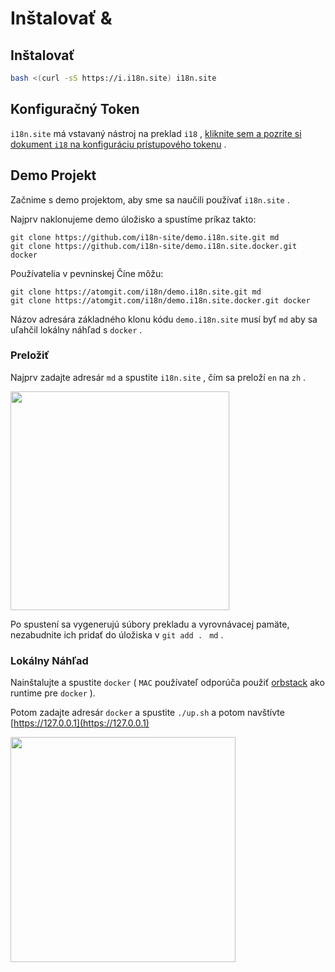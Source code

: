 # Inštalovať &

## Inštalovať

```sh
bash <(curl -sS https://i.i18n.site) i18n.site
```

## Konfiguračný Token

`i18n.site` má vstavaný nástroj na preklad `i18` , [kliknite sem a pozrite si dokument `i18` na konfiguráciu prístupového tokenu](/i18/use) .

## Demo Projekt

Začnime s demo projektom, aby sme sa naučili používať `i18n.site` .

Najprv naklonujeme demo úložisko a spustíme príkaz takto:

```
git clone https://github.com/i18n-site/demo.i18n.site.git md
git clone https://github.com/i18n-site/demo.i18n.site.docker.git docker
```

Používatelia v pevninskej Číne môžu:

```
git clone https://atomgit.com/i18n/demo.i18n.site.git md
git clone https://atomgit.com/i18n/demo.i18n.site.docker.git docker
```

Názov adresára základného klonu kódu `demo.i18n.site` musí byť `md` aby sa uľahčil lokálny náhľad s `docker` .

### Preložiť

Najprv zadajte adresár `md` a spustite `i18n.site` , čím sa preloží `en` na `zh` .

<img src="https://p.3ti.site/1721114619.avif" style="width:350px">

Po spustení sa vygenerujú súbory prekladu a vyrovnávacej pamäte, nezabudnite ich pridať do úložiska v `git add . ` `md` .

### Lokálny Náhľad

Nainštalujte a spustite `docker` ( `MAC` používateľ odporúča použiť [orbstack](https://orbstack.dev) ako runtime pre `docker` ).

Potom zadajte adresár `docker` a spustite `./up.sh` a potom navštívte [https://127.0.0.1](https://127.0.0.1)

<img src="//p.3ti.site/1721104238.avif" style="width:360px">